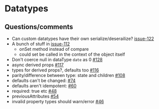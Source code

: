 # Datatypes

## Questions/comments

* Can custom datatypes have their own serialize/deserailize? [issue-122](https://github.com/AmpersandJS/ampersand-state/issues/122)
* A bunch of stuff in [issue-112](https://github.com/AmpersandJS/ampersand-state/issues/112)
  * onSet method instead of compare
  * could set be called in the context of the object itself
* Don't coerce null in dataType `date` as 0 [#128](https://github.com/AmpersandJS/ampersand-state/issues/128)
* async derived props [#117](https://github.com/AmpersandJS/ampersand-state/issues/117)
* types for derived props?, defaults too [#116](https://github.com/AmpersandJS/ampersand-state/pull/116)
* parity/difference between type: state and children [#108](https://github.com/AmpersandJS/ampersand-state/issues/108)
* defaults can't be changed: [#74](https://github.com/AmpersandJS/ampersand-state)
* defaults aren't idempotent: [#60](https://github.com/AmpersandJS/ampersand-state/issues/60)
* required: true etc [#48](https://github.com/AmpersandJS/ampersand-state/issues/48)
* previousAttributes [#54](https://github.com/AmpersandJS/ampersand-state/issues/54)
* invalid property types should warn/error [#46](https://github.com/AmpersandJS/ampersand-state/issues/56)

